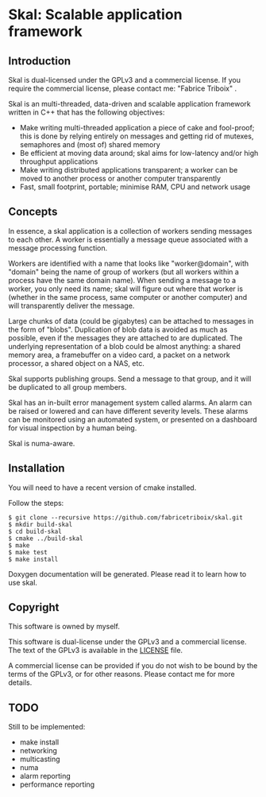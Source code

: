 Skal: Scalable application framework
====================================

Introduction
------------

Skal is dual-licensed under the GPLv3 and a commercial license. If you
require the commercial license, please contact me:
"Fabrice Triboix" <ftriboix-at-incise-dot-com>.

Skal is an multi-threaded, data-driven and scalable application
framework written in C++ that has the following objectives:
 - Make writing multi-threaded application a piece of cake and
   fool-proof; this is done by relying entirely on messages and getting
   rid of mutexes, semaphores and (most of) shared memory
 - Be efficient at moving data around; skal aims for low-latency and/or
   high throughput applications
 - Make writing distributed applications transparent; a worker can be
   moved to another process or another computer transparently
 - Fast, small footprint, portable; minimise RAM, CPU and network usage

Concepts
--------

In essence, a skal application is a collection of workers sending
messages to each other. A worker is essentially a message queue
associated with a message processing function.

Workers are identified with a name that looks like "worker@domain",
with "domain" being the name of group of workers (but all workers
within a process have the same domain name). When sending a message to
a worker, you only need its name; skal will figure out where that
worker is (whether in the same process, same computer or another
computer) and will transparently deliver the message.

Large chunks of data (could be gigabytes) can be attached to messages
in the form of "blobs". Duplication of blob data is avoided as much as
possible, even if the messages they are attached to are duplicated. The
underlying representation of a blob could be almost anything: a shared
memory area, a framebuffer on a video card, a packet on a network
processor, a shared object on a NAS, etc.

Skal supports publishing groups. Send a message to that group, and it
will be duplicated to all group members.

Skal has an in-built error management system called alarms. An alarm
can be raised or lowered and can have different severity levels. These
alarms can be monitored using an automated system, or presented on a
dashboard for visual inspection by a human being.

Skal is numa-aware.

Installation
------------

You will need to have a recent version of cmake installed.

Follow the steps:

    $ git clone --recursive https://github.com/fabricetriboix/skal.git
    $ mkdir build-skal
    $ cd build-skal
    $ cmake ../build-skal
    $ make
    $ make test
    $ make install

Doxygen documentation will be generated. Please read it to learn how
to use skal.

Copyright
---------

This software is owned by myself.

This software is dual-license under the GPLv3 and a commercial license.
The text of the GPLv3 is available in the [LICENSE](LICENSE) file.

A commercial license can be provided if you do not wish to be bound by
the terms of the GPLv3, or for other reasons. Please contact me for more
details.

TODO
----

Still to be implemented:
 - make install
 - networking
 - multicasting
 - numa
 - alarm reporting
 - performance reporting

